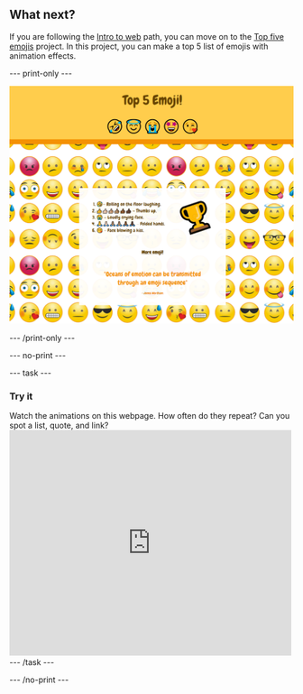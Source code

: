 ## What next?

If you are following the [Intro to web](https://projects.raspberrypi.org/en/pathways/web-intro) path, you can move on to the [Top five emojis](https://projects.raspberrypi.org/en/projects/top-5-emoji-list) project. In this project, you can make a top 5 list of emojis with animation effects.

--- print-only ---

![The finished top 5 emojis project.](images/emoji-solution.PNG)

--- /print-only ---

--- no-print ---

--- task ---

### Try it
<div style="display: flex; flex-wrap: wrap">
<div style="flex-basis: 175px; flex-grow: 1">  
Watch the animations on this webpage. How often do they repeat? Can you spot a list, quote, and link?
</div>
<div>
<iframe src="https://trinket.io/embed/html/092b44465f?outputOnly=true" width="500" height="400" frameborder="0" marginwidth="0" marginheight="0" allowfullscreen></iframe>
</div>
</div>
--- /task ---

--- /no-print ---
